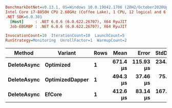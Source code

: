 ``` ini

BenchmarkDotNet=v0.13.1, OS=Windows 10.0.19042.1706 (20H2/October2020Update)
Intel Core i7-8850H CPU 2.60GHz (Coffee Lake), 1 CPU, 12 logical and 6 physical cores
.NET SDK=6.0.301
  [Host]     : .NET 6.0.6 (6.0.622.26707), X64 RyuJIT
  Job-EBGRBP : .NET 6.0.6 (6.0.622.26707), X64 RyuJIT

InvocationCount=10  IterationCount=10  LaunchCount=5  
RunStrategy=Monitoring  UnrollFactor=1  WarmupCount=2  

```
|      Method |         Variant | Rows |     Mean |     Error |    StdDev |      Min |        Max |   Median |
|------------ |---------------- |----- |---------:|----------:|----------:|---------:|-----------:|---------:|
| **DeleteAsync** |       **Optimized** |    **1** | **671.4 μs** | **115.93 μs** | **234.19 μs** | **420.0 μs** | **1,517.3 μs** | **613.3 μs** |
| **DeleteAsync** | **OptimizedDapper** |    **1** | **494.3 μs** |  **37.46 μs** |  **75.67 μs** | **363.7 μs** |   **760.5 μs** | **472.5 μs** |
| **DeleteAsync** |          **EfCore** |    **1** | **412.6 μs** |  **83.14 μs** | **167.95 μs** | **329.1 μs** | **1,565.1 μs** | **387.4 μs** |
